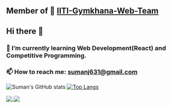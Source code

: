 ## Member of 🏢 **[IITI-Gymkhana-Web-Team](https://github.com/IITI-Gymkhana-Web-Team)**
## Hi there 👋
### 🌱 I’m currently learning Web Development(React) and Competitive Programming. 
### 📫 How to reach me: sumanj631@gmail.com
<!--
**Suman-Jaiswal/Suman-Jaiswal** is a ✨ _special_ ✨ repository because its `README.md` (this file) appears on your GitHub profile.

Here are some ideas to get you started:

- 🔭 I’m currently working on ...
- 🌱 I’m currently learning React.
- 👯 I’m looking to collaborate on ...
- 🤔 I’m looking for help with ...
- 💬 Ask me about ...
- 📫 How to reach me: ...
- 😄 Pronouns: ...
- ⚡ Fun fact: ...
-->


![Suman's GitHub stats](https://github-readme-stats.vercel.app/api?username=Suman-Jaiswal&show_icons=true&theme=radical)
[![Top Langs](https://github-readme-stats.vercel.app/api/top-langs/?username=Suman-Jaiswal&layout=compact)](https://github.com/anuraghazra/github-readme-stats)

<a href="https://github.com/anuraghazra/github-readme-stats">
  <img align="center" src="https://github-readme-stats.vercel.app/api?username=Suman-Jaiswal&show_icons=true&theme=radical" />
</a>
<a href="https://github.com/anuraghazra/convoychat">
  <img align="center" src="https://github-readme-stats.vercel.app/api/pin/?username=anuraghazra&repo=convoychat" />
</a>
